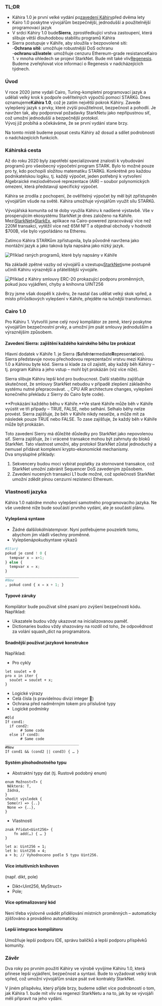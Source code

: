 ### TL;DR

* Káhira 1.0 je první velké vydání po[zavedení Káhiry](https://medium.com/starkware/hello-cairo-3cb43b13b209)před dvěma lety
* Kairo 1.0 poskytne vývojářům bezpečnější, jednodušší a použitelnější programovací jazyk
* V srdci Káhiry 1.0 bude**Sierra**, zprostředkující vrstva zastoupení, která slibuje větší dlouhodobou stabilitu programů Káhira
* Sierra postupuje v Káhiře, aby sloužila v bezpovolené síti:\
  -**Ochrana sítě**: umožňuje robustnější DoS ochranu\
  -**ochranu uživatele**: umožňuje cenzuru Ethereum-grade resistanceKairo 1. v mnoha ohledech se projeví StarkNet. Bude mít také vliv[Regenesis](https://medium.com/starkware/regenesis-starknets-no-sweat-state-reset-e296b12b80ae). Budeme zveřejňovat více informací o Regenesis v nadcházejících týdnech.

### Úvod

V roce 2020 jsme vydali Cairo, Turing-kompletní programovací jazyk a udělali velký krok k podpoře ověřitelných výpočtů pomocí STARKů. Dnes oznamujeme**Káhira 1.0**, což je zatím největší pokrok Káhiry. Zavede vylepšený jazyk s prvky, které zvýší použitelnost, bezpečnost a pohodlí. Je navržen tak, aby podporoval požadavky StarkNetu jako nepřípustnou síť, což umožní jednodušší a bezpečnější protokol.\
Vývoj již probíhá a očekáváme, že se první vydání stane brzy.

Na tomto místě budeme popsat cestu Káhiry až dosud a sdílet podrobnosti o nadcházejících funkcích.

### Káhirská cesta

Až do roku 2020 byly zapotřebí specializované znalosti k vybudování programů pro všeobecný výpočetní program STARK. Bylo to možné pouze pro ty, kdo pochopili složitou matematiku STARKů. Konkrétně pro každou podnikatelskou logiku, tj. každý výpočet, jeden potřebný k vytvoření Algebraické meziodvětvové reprezentace (AIR) – soubor polynomických omezení, která představují specifický výpočet.

Káhira se zrodila z pochopení, že ověřitelný výpočet by měl být zpřístupněn vývojářům všude na světě. Káhira umožňuje vývojářům využít sílu STARKů.

Vývojářská komunita od té doby využila Káhiru k nadšené výstavbě. Vše v prosperujícím ekosystému StarkNet je dnes založeno na Káhiře. Mezi[StarkNet](https://starkware.co/starknet/)a[StarkEx](https://starkware.co/starkex/), aplikace na Cairo-powered zpracovávají více než 220M transakcí, vytěžil více než 65M NFT a objednal obchody v hodnotě $700B, vše bylo vypořádáno na Ethereu.

Zatímco Káhira STARKům zpřístupnila, byla původně navržena jako montážní jazyk a jako taková byla napsána jako nízký jazyk.

![Příklad raných programů, které byly napsány v Káhiře](/assets/cairocode_01.png "Příklad raných programů, které byly napsány v Káhiře")

Na základě zpětné vazby od vývojářů a vzestupu[StarkNet](https://starkware.co/starknet/)jsme postupně učinili Káhiru výraznější a přátelštější vývojáře.

![Příklad z Káhiry smlouvy ERC-20 prokazující podporu proměnných, pokud jsou vyjádření, chyby a knihovna UINT256](/assets/cairocode_02.png "Příklad z Káhiry smlouvy ERC-20 prokazující podporu proměnných, pokud jsou vyjádření, chyby a knihovna UINT256")

Brzy jsme však dospěli k závěru, že nastal čas udělat velký skok vpřed, a místo přírůstkových vylepšení v Káhiře, přejděte na tučnější transformaci.

### Cairo 1.0

Pro Káhiru 1. Vytvořili jsme celý nový kompilátor ze země, který poskytne vývojářům bezpečnostní prvky, a umožní jim psát smlouvy jednodušším a výraznějším způsobem.

#### Zavedení Sierra: zajištění každého kairského běhu lze prokázat

Hlavní dodatek v Káhiře 1. je Sierra (**S**afe**I**nt**e**rmediate**R**ep**r**esent**a**tion). Sierra představuje novou přechodovou reprezentační vrstvu mezi Káhirou 1.0 a Káhirou byte kód. Sierra si klade za cíl zajistit, aby každý běh Káhiry – tj. program Káhira a jeho vstup – mohl být prokázán (viz více níže).

Sierra slibuje Káhiru lepší kód pro budoucnost. Další stabilitu zajišťuje skutečnost, že smlouvy StarkNet nebudou v případě zlepšení základního systému nutné přepracovávat. ., CPU AIR architecture changes, vylepšení konečného překladu z Sierry do Cairo byte code).

**Prokázání každého běhu v Káhiře.**Ve staré Káhiře může běh v Káhiře vyústit ve tři případy – TRUE, FALSE, nebo selhání. Selhalo běhy nelze provést. Sierra zajišťuje, že běh v Káhiře nikdy neselže, a může mít za následek pouze TRUE nebo FALSE. To zase zajišťuje, že každý běh v Káhiře může být prokázán.

Toto zavedení Sierry má důležité důsledky pro StarkNet jako nepovolenou síť. Sierra zajišťuje, že i vrácené transakce mohou být zahrnuty do bloků StarkNet. Tato vlastnost umožní, aby protokol StarkNet zůstal jednoduchý a nemusel přidávat komplexní krypto-ekonomické mechanismy.\
Dva smysluplné příklady:

1. Sekvencery budou moci vybírat poplatky za stornované transakce, což StarkNet umožní zabránit Sequencer DoS zavedeným způsobem.
2. Zavedení nucených transakcí L1 bude možné, což společnosti StarkNet umožní zdědit plnou cenzurní rezistenci Ethereum.

### **Vlastnosti jazyka**

Káhira 1.0 nabídne mnoho vylepšení samotného programovacího jazyka. Ne vše uvedené níže bude součástí prvního vydání, ale je součástí plánu.

#### **Vylepšená syntaxe**

* Žádné další*lokální*a*tempvar*. Nyní potřebujeme pouze*let*k tomu, abychom jim vládli všechny proměnné.
* Vylepšená*pokud*syntaxe výkazů

```python
#Starý
pokud je cond ! 0 {
  tempvar x = x+1;
} else {
  tempvar x = x;
}
__________________________________
#New
, pokud cond { x = x + 1; }
```

#### **Typové záruky**

Kompilátor bude používat silné psaní pro zvýšení bezpečnosti kódu. Například:

* Ukazatele budou vždy ukazovat na inicializovanou paměť.
* Dictionaries budou vždy shazovány na rozdíl od toho, že odpovědnost za volání squash_dict na programátora.

#### **Snadnější používat jazykové konstrukce**

Například:

* Pro cykly

```
let součet = 0
pro x in iter {
  součet = součet + x;
}
```

* Logické výrazy
* Celá čísla (s pravidelnou divizí integer 👯)
* Ochrana před nadměrným tokem pro příslušné typy
* Logické podmínky

```
#Old
If cond1:
  if cond2:
       # Some code
  else if cond3:
       # Same code
__________________________________
#New
If cond1 && (cond2 || cond3) { … }
```

#### **Systém plnohodnotného typu**

* Abstraktní typy dat (tj. Rustově podobný enum)

```
enum Možnost<T> {
 Některá: T,
 žádná,
}
shodit výsledek {
 Some(r) => {..}
 None => {..},
}
```

* Vlastnosti

```
znak Přidat<Uint256> {
    fn add(…) { … }
}

let a: Uint256 = 1;
let b: Uint256 = 4;
a + b; // Vyhodnoceno podle 5 typu Uint256.
```

#### **Více intuitivních knihoven**

(např. dikt, pole)

* Dikt<Uint256, MyStruct>
* Pole<MyOtherStruct>;

#### **Více optimalizovaný kód**

Není třeba výslovně uvádět přidělování místních proměnných – automaticky zjišťováno a prováděno automaticky.

#### **Lepší integrace kompilátoru**

Umožňuje lepší podporu IDE, správu balíčků a lepší podporu příspěvků komunity.

### **Závěr**

Dva roky po prvním použití Káhiry ve výrobě vyvíjíme Káhiru 1.0, která přinese lepší vyjádření, bezpečnost a syntaxi. Bude to vyžadovat velký krok vpřed, což umožní vývojářům snáze psát své kontrakty StarkNet.

V jiném příspěvku, který přijde brzy, budeme sdílet více podrobností o tom, jak Káhira 1. bude mít vliv na regenezi StarkNetu a na to, jak by se vývojáři měli připravit na jeho vydání.